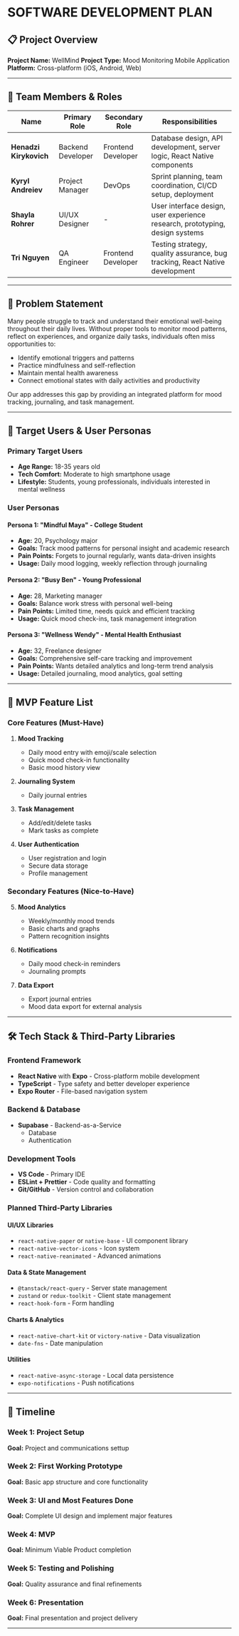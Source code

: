 # SOFTWARE DEVELOPMENT PLAN

## 📋 Project Overview

**Project Name:** WellMind
**Project Type:** Mood Monitoring Mobile Application  
**Platform:** Cross-platform (iOS, Android, Web)

---

## 👥 Team Members & Roles

| Name | Primary Role | Secondary Role | Responsibilities |
|------|-------------|----------------|------------------|
| **Henadzi Kirykovich** | Backend Developer | Frontend Developer | Database design, API development, server logic, React Native components |
| **Kyryl Andreiev** | Project Manager | DevOps | Sprint planning, team coordination, CI/CD setup, deployment |
| **Shayla Rohrer** | UI/UX Designer | - | User interface design, user experience research, prototyping, design systems |
| **Tri Nguyen** | QA Engineer | Frontend Developer | Testing strategy, quality assurance, bug tracking, React Native development |

---

## 🎯 Problem Statement

Many people struggle to track and understand their emotional well-being throughout their daily lives. Without proper tools to monitor mood patterns, reflect on experiences, and organize daily tasks, individuals often miss opportunities to:

- Identify emotional triggers and patterns
- Practice mindfulness and self-reflection
- Maintain mental health awareness
- Connect emotional states with daily activities and productivity

Our app addresses this gap by providing an integrated platform for mood tracking, journaling, and task management.

---

## 👤 Target Users & User Personas

### Primary Target Users
- **Age Range:** 18-35 years old
- **Tech Comfort:** Moderate to high smartphone usage
- **Lifestyle:** Students, young professionals, individuals interested in mental wellness

### User Personas

#### Persona 1: "Mindful Maya" - College Student
- **Age:** 20, Psychology major
- **Goals:** Track mood patterns for personal insight and academic research
- **Pain Points:** Forgets to journal regularly, wants data-driven insights
- **Usage:** Daily mood logging, weekly reflection through journaling

#### Persona 2: "Busy Ben" - Young Professional
- **Age:** 28, Marketing manager
- **Goals:** Balance work stress with personal well-being
- **Pain Points:** Limited time, needs quick and efficient tracking
- **Usage:** Quick mood check-ins, task management integration

#### Persona 3: "Wellness Wendy" - Mental Health Enthusiast
- **Age:** 32, Freelance designer
- **Goals:** Comprehensive self-care tracking and improvement
- **Pain Points:** Wants detailed analytics and long-term trend analysis
- **Usage:** Detailed journaling, mood analytics, goal setting

---

## 🚀 MVP Feature List

### Core Features (Must-Have)
1. **Mood Tracking**
   - Daily mood entry with emoji/scale selection
   - Quick mood check-in functionality
   - Basic mood history view

2. **Journaling System**
   - Daily journal entries

3. **Task Management**
   - Add/edit/delete tasks
   - Mark tasks as complete

4. **User Authentication**
   - User registration and login
   - Secure data storage
   - Profile management

### Secondary Features (Nice-to-Have)
5. **Mood Analytics**
   - Weekly/monthly mood trends
   - Basic charts and graphs
   - Pattern recognition insights

6. **Notifications**
   - Daily mood check-in reminders
   - Journaling prompts

7. **Data Export**
   - Export journal entries
   - Mood data export for external analysis

---

## 🛠️ Tech Stack & Third-Party Libraries

### Frontend Framework
- **React Native** with **Expo** - Cross-platform mobile development
- **TypeScript** - Type safety and better developer experience
- **Expo Router** - File-based navigation system

### Backend & Database
- **Supabase** - Backend-as-a-Service
  - Database
  - Authentication

### Development Tools
- **VS Code** - Primary IDE
- **ESLint + Prettier** - Code quality and formatting
- **Git/GitHub** - Version control and collaboration

### Planned Third-Party Libraries

#### UI/UX Libraries
- `react-native-paper` or `native-base` - UI component library
- `react-native-vector-icons` - Icon system
- `react-native-reanimated` - Advanced animations

#### Data & State Management
- `@tanstack/react-query` - Server state management
- `zustand` or `redux-toolkit` - Client state management
- `react-hook-form` - Form handling

#### Charts & Analytics
- `react-native-chart-kit` or `victory-native` - Data visualization
- `date-fns` - Date manipulation

#### Utilities
- `react-native-async-storage` - Local data persistence
- `expo-notifications` - Push notifications

---

## 📅 Timeline

### Week 1: Project Setup
**Goal:** Project and communications settup

### Week 2: First Working Prototype
**Goal:** Basic app structure and core functionality

### Week 3: UI and Most Features Done
**Goal:** Complete UI design and implement major features

### Week 4: MVP
**Goal:** Minimum Viable Product completion

### Week 5: Testing and Polishing
**Goal:** Quality assurance and final refinements

### Week 6: Presentation
**Goal:** Final presentation and project delivery

---